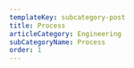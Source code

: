 ```yaml
---
templateKey: subcategory-post
title: Process
articleCategory: Engineering
subCategoryName: Process
order: 1
---
```

